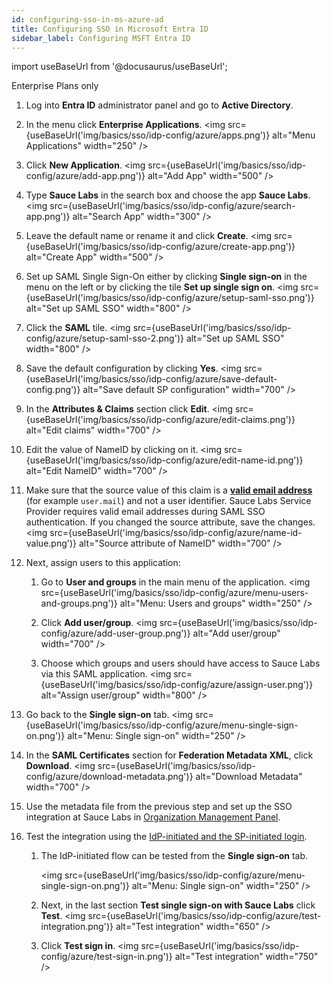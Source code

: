 ```yaml
---
id: configuring-sso-in-ms-azure-ad
title: Configuring SSO in Microsoft Entra ID
sidebar_label: Configuring MSFT Entra ID
---
```


import useBaseUrl from '@docusaurus/useBaseUrl';

<p><span className="sauceGreen">Enterprise Plans only</span></p>

1. Log into **Entra ID** administrator panel and go to **Active Directory**.
2. In the menu click **Enterprise Applications**.
   <img src={useBaseUrl('img/basics/sso/idp-config/azure/apps.png')} alt="Menu Applications" width="250" />

3. Click **New Application**.
   <img src={useBaseUrl('img/basics/sso/idp-config/azure/add-app.png')} alt="Add App" width="500" />

4. Type **Sauce Labs** in the search box and choose the app **Sauce Labs**.
   <img src={useBaseUrl('img/basics/sso/idp-config/azure/search-app.png')} alt="Search App" width="300" />

5. Leave the default name or rename it and click **Create**.
   <img src={useBaseUrl('img/basics/sso/idp-config/azure/create-app.png')} alt="Create App" width="500" />

6. Set up SAML Single Sign-On either by clicking **Single sign-on** in the menu on the left or by clicking the tile **Set up single sign on**.
   <img src={useBaseUrl('img/basics/sso/idp-config/azure/setup-saml-sso.png')} alt="Set up SAML SSO" width="800" />

7. Click the **SAML** tile.
   <img src={useBaseUrl('img/basics/sso/idp-config/azure/setup-saml-sso-2.png')} alt="Set up SAML SSO" width="800" />

8. Save the default configuration by clicking **Yes**.
   <img src={useBaseUrl('img/basics/sso/idp-config/azure/save-default-config.png')} alt="Save default SP configuration" width="700" />

9. In the **Attributes & Claims** section click **Edit**.
   <img src={useBaseUrl('img/basics/sso/idp-config/azure/edit-claims.png')} alt="Edit claims" width="700" />

10. Edit the value of NameID by clicking on it.
    <img src={useBaseUrl('img/basics/sso/idp-config/azure/edit-name-id.png')} alt="Edit NameID" width="700" />

11. Make sure that the source value of this claim is a **[valid email address](/basics/sso/setting-up-sso/#name-id)** (for example `user.mail`) and not a user identifier. Sauce Labs Service Provider requires valid email addresses during SAML SSO authentication. If you changed the source attribute, save the changes.
    <img src={useBaseUrl('img/basics/sso/idp-config/azure/name-id-value.png')} alt="Source attribute of NameID" width="700" />

12. Next, assign users to this application:

    1. Go to **User and groups** in the main menu of the application.
       <img src={useBaseUrl('img/basics/sso/idp-config/azure/menu-users-and-groups.png')} alt="Menu: Users and groups" width="250" />

    2. Click **Add user/group**.
       <img src={useBaseUrl('img/basics/sso/idp-config/azure/add-user-group.png')} alt="Add user/group" width="700" />

    3. Choose which groups and users should have access to Sauce Labs via this SAML application.
       <img src={useBaseUrl('img/basics/sso/idp-config/azure/assign-user.png')} alt="Assign user/group" width="800" />

13. Go back to the **Single sign-on** tab.
    <img src={useBaseUrl('img/basics/sso/idp-config/azure/menu-single-sign-on.png')} alt="Menu: Single sign-on" width="250" />

14. In the **SAML Certificates** section for **Federation Metadata XML**, click **Download**.
    <img src={useBaseUrl('img/basics/sso/idp-config/azure/download-metadata.png')} alt="Download Metadata" width="700" />

15. Use the metadata file from the previous step and set up the SSO integration at Sauce Labs in [Organization Management Panel](/basics/sso/setting-up-sso#integrating-with-sauce-labs-service-provider).

16. Test the integration using the [IdP-initiated and the SP-initiated login](/basics/sso/logging-in-via-sso).

    1. The IdP-initiated flow can be tested from the **Single sign-on** tab.

       <img src={useBaseUrl('img/basics/sso/idp-config/azure/menu-single-sign-on.png')} alt="Menu: Single sign-on" width="250" />

    2. Next, in the last section **Test single sign-on with Sauce Labs** click **Test**.
       <img src={useBaseUrl('img/basics/sso/idp-config/azure/test-integration.png')} alt="Test integration" width="650" />
    3. Click **Test sign in**.
       <img src={useBaseUrl('img/basics/sso/idp-config/azure/test-sign-in.png')} alt="Test integration" width="750" />
